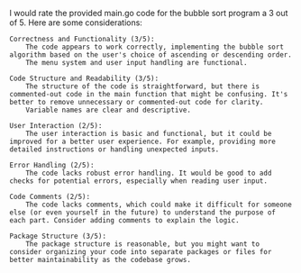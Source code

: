 I would rate the provided main.go code for the bubble sort program a 3 out of 5. Here are some considerations:

    Correctness and Functionality (3/5):
        The code appears to work correctly, implementing the bubble sort algorithm based on the user's choice of ascending or descending order.
        The menu system and user input handling are functional.

    Code Structure and Readability (3/5):
        The structure of the code is straightforward, but there is commented-out code in the main function that might be confusing. It's better to remove unnecessary or commented-out code for clarity.
        Variable names are clear and descriptive.

    User Interaction (2/5):
        The user interaction is basic and functional, but it could be improved for a better user experience. For example, providing more detailed instructions or handling unexpected inputs.

    Error Handling (2/5):
        The code lacks robust error handling. It would be good to add checks for potential errors, especially when reading user input.

    Code Comments (2/5):
        The code lacks comments, which could make it difficult for someone else (or even yourself in the future) to understand the purpose of each part. Consider adding comments to explain the logic.

    Package Structure (3/5):
        The package structure is reasonable, but you might want to consider organizing your code into separate packages or files for better maintainability as the codebase grows.